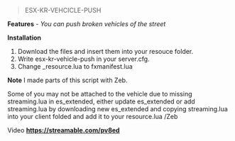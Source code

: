 > ESX-KR-VEHCICLE-PUSH

**Features**
 _- You can push broken vehicles of the street_

**Installation**

1. Download the files and insert them into your resouce folder.
2. Write esx-kr-vehicle-push in your server.cfg.
3. Change _resource.lua to fxmanifest.lua

**Note**
I made parts of this script with Zeb.

Some of you may not be attached to the vehicle due to missing streaming.lua in es_extended, either update es_extended or add streaming.lua by downloading new es_extended and copying streaming.lua into your client folded and add it to your resource.lua /Zeb

Video
**https://streamable.com/pv8ed**


